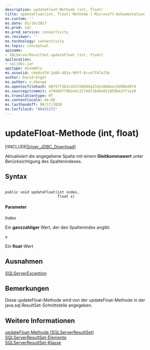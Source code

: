 ```yaml
---
description: updateFloat-Methode (int, float)
title: updateFloat(int, float)-Methode | Microsoft-Dokumentation
ms.custom: ''
ms.date: 01/19/2017
ms.prod: sql
ms.prod_service: connectivity
ms.reviewer: ''
ms.technology: connectivity
ms.topic: conceptual
apiname:
- SQLServerResultSet.updateFloat (int, float)
apilocation:
- sqljdbc.jar
apitype: Assembly
ms.assetid: c9ddcd7d-1dd4-491a-99ff-6cce7f67a73b
author: David-Engel
ms.author: v-daenge
ms.openlocfilehash: 08757f382cd247d4b9da233e10d8eec5d906d97d
ms.sourcegitcommit: e700497f962e4c2274df16d9e651059b42ff1a10
ms.translationtype: HT
ms.contentlocale: de-DE
ms.lasthandoff: 08/17/2020
ms.locfileid: "88431372"
---
```

# <a name="updatefloat-method-int-float"></a>updateFloat-Methode (int, float)
[!INCLUDE[Driver_JDBC_Download](../../../includes/driver_jdbc_download.md)]

  Aktualisiert die angegebene Spalte mit einem **Gleitkommawert** unter Berücksichtigung des Spaltenindexes.  
  
## <a name="syntax"></a>Syntax  
  
```  
  
public void updateFloat(int index,  
                        float x)  
```  
  
#### <a name="parameters"></a>Parameter  
 *Index*  
  
 Ein **ganzzahliger** Wert, der den Spaltenindex angibt.  
  
 *x*  
  
 Ein **float**-Wert  
  
## <a name="exceptions"></a>Ausnahmen  
 [SQLServerException](../../../connect/jdbc/reference/sqlserverexception-class.md)  
  
## <a name="remarks"></a>Bemerkungen  
 Diese updateFloat-Methode wird von der updateFloat-Methode in der java.sql.ResultSet-Schnittstelle angegeben.  
  
## <a name="see-also"></a>Weitere Informationen  
 [updateFloat-Methode &#40;SQLServerResultSet&#41;](../../../connect/jdbc/reference/updatefloat-method-sqlserverresultset.md)   
 [SQLServerResultSet-Elemente](../../../connect/jdbc/reference/sqlserverresultset-members.md)   
 [SQLServerResultSet-Klasse](../../../connect/jdbc/reference/sqlserverresultset-class.md)  
  
  
